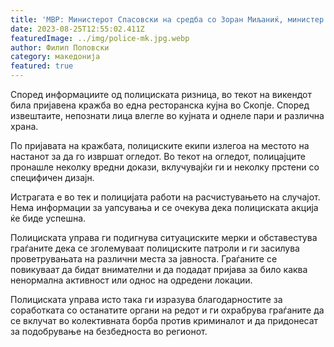 ```yaml
---
title: 'МВР: Министерот Спасовски на средба со Зоран Миљаниќ, министер во Владата на Црна Гора - 25 АВГУСТ 2023'
date: 2023-08-25T12:55:02.411Z
featuredImage: ../img/police-mk.jpg.webp
author: Филип Поповски
category: македонија
featured: true
---
```

Според информациите од полициската ризница, во текот на викендот била пријавена кражба во една ресторанска кујна во Скопје. Според извештаите, непознати лица влегле во кујната и однеле пари и различна храна.

По пријавата на кражбата, полициските екипи излегоа на местото на настанот за да го извршат огледот. Во текот на огледот, полицајците пронашле неколку вредни докази, вклучувајќи ги и неколку прстени со специфичен дизајн.

Истрагата е во тек и полицијата работи на расчистувањето на случајот. Нема информации за уапсувања и се очекува дека полициската акција ќе биде успешна.

Полициската управа ги подигнува ситуациските мерки и обставестува граѓаните дека се зголемуваат полициските патроли и ги засилува проветрувањата на различни места за јавноста. Граѓаните се повикуваат да бидат внимателни и да подадат пријава за било каква ненормална активност или однос на одредени локации.

Полициската управа исто така ги изразува благодарностите за соработката со останатите органи на редот и ги охрабрува граѓаните да се вклучат во колективната борба против криминалот и да придонесат за подобрување на безбедноста во регионот.
